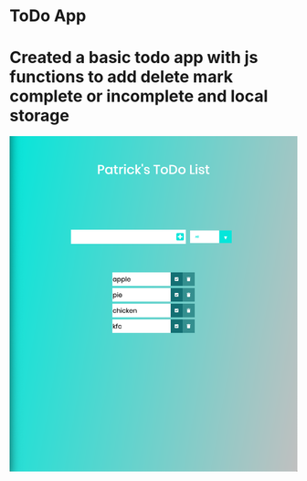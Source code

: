 # ToDo App
# Created a basic todo app with js functions to add delete mark complete or incomplete and local storage

![Image of ToDo App](img/todoAppImg.png)
